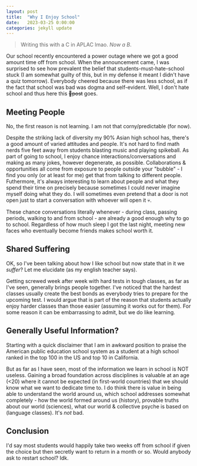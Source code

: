 ```yaml
---
layout: post
title:  "Why I Enjoy School" 
date:   2023-03-25 0:00:00
categories: jekyll update
---
```

<script src="https://cdn.mathjax.org/mathjax/latest/MathJax.js?config=TeX-AMS-MML_HTMLorMML" type="text/javascript"></script>

> Writing this with a C in APLAC lmao. *Now a B*.

Our school recently encountered a power outage where we got a good amount time off from school. When the announcement came, I was surprised to see how prevalent the belief that students-must-hate-school stuck (I am somewhat guilty of this, but in my defense it meant I didn't have a quiz tomorrow). Everybody cheered because there was less school, as if the fact that school was bad was dogma and self-evident. Well, I don't hate school and thus here this ~~💩post~~ goes. 

## Meeting People

No, the first reason is not learning. I am not that corny/predictable (for now).

Despite the striking lack of diversity my 90% Asian high school has, there's a good amount of varied attitudes and people. It's not hard to find math nerds five feet away from students blasting music and playing spikeball. As part of going to school, I enjoy chance interactions/conversations and making as many jokes, however degenerate, as possible. Collaborations & opportunities all come from exposure to people outside your "bubble" - I find you only (or at least for me) get that from talking to different people. Futhermore, it's always interesting to learn about people and what they spend their time on precisely because sometimes I could never imagine myself doing what they do. I will sometimes even pretend that a door is not open just to start a conversation with whoever will open it 💀. 

These chance conversations literally whenever - during class, passing periods, walking to and from school - are already a good enough why to go to school. Regardless of how much sleep I got the last night, meeting new faces who eventually become friends makes school worth it. 

## Shared Suffering 

OK, so I've been talking about how I like school but now state that in it we *suffer*? Let me elucidate (as my english teacher says). 

Getting screwed week after week with hard tests in tough classes, as far as I've seen, generally brings people together. I've noticed that the hardest classes usually create the best bonds as everybody tries to prepare for the upcoming test. I would argue that is part of the reason that students actually enjoy harder classes than those easier (assuming it works out for them). For some reason it can be embarrassing to admit, but we do like learning.

## Generally Useful Information? 

Starting with a quick disclaimer that I am in awkward position to praise the American public education school system as a student at a high school ranked in the top 100 in the US and top 10 in California. 

But as far as I have seen, most of the information we learn in school is NOT useless. Gaining a broad foundation across disciplines is valuable at an age (<20) where it cannot be expected (in first-world countries) that we should know what we want to dedicate time to. I do think there is value in being able to understand the world around us, which school addresses somewhat completely - how the world formed around us (history), provable truths about our world (sciences), what our world & collective psyche is based on (language classes). It's *not* bad. 

## Conclusion

I'd say most students would happily take two weeks off from school if given the choice but then secretly want to return in a month or so. Would anybody ask to restart school? Idk.